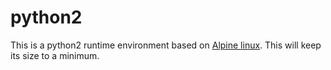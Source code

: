 # python2

This is a python2 runtime environment based on [Alpine linux](http://www.alpinelinux.org/). This will keep its size to a minimum.
